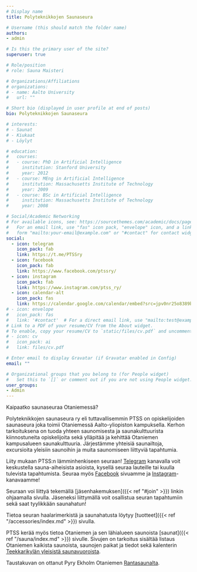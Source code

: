 ```yaml
---
# Display name
title: Polyteknikkojen Saunaseura

# Username (this should match the folder name)
authors:
- admin

# Is this the primary user of the site?
superuser: true

# Role/position
# role: Sauna Maisteri

# Organizations/Affiliations
# organizations:
# - name: Aalto University
#   url: ""

# Short bio (displayed in user profile at end of posts)
bio: Polyteknikkojen Saunaseura

# interests:
# - Saunat
# - Kiukaat
# - Löylyt

# education:
#   courses:
#   - course: PhD in Artificial Intelligence
#     institution: Stanford University
#     year: 2012
#   - course: MEng in Artificial Intelligence
#     institution: Massachusetts Institute of Technology
#     year: 2009
#   - course: BSc in Artificial Intelligence
#     institution: Massachusetts Institute of Technology
#     year: 2008

# Social/Academic Networking
# For available icons, see: https://sourcethemes.com/academic/docs/page-builder/#icons
#   For an email link, use "fas" icon pack, "envelope" icon, and a link in the
#   form "mailto:your-email@example.com" or "#contact" for contact widget.
social:
  - icon: telegram
    icon_pack: fab
    link: https://t.me/PTSSry
  - icon: facebook
    icon_pack: fab
    link: https://www.facebook.com/ptssry/
  - icon: instagram
    icon_pack: fab
    link: https://www.instagram.com/ptss_ry/
  - icon: calendar-alt
    icon_pack: fas
    link: https://calendar.google.com/calendar/embed?src=jpv0nr25o8389bl3mao4q3hb9s%40group.calendar.google.com
# - icon: envelope
#   icon_pack: fas
#   link: '#contact'  # For a direct email link, use "mailto:test@example.org".
# Link to a PDF of your resume/CV from the About widget.
# To enable, copy your resume/CV to `static/files/cv.pdf` and uncomment the lines below.
# - icon: cv
#   icon_pack: ai
#   link: files/cv.pdf

# Enter email to display Gravatar (if Gravatar enabled in Config)
email: ""

# Organizational groups that you belong to (for People widget)
#   Set this to `[]` or comment out if you are not using People widget.
user_groups:
- Admin
---
```


Kaipaatko saunaseuraa Otaniemessä?

Polyteknikkojen saunaseura ry eli tuttavallisemmin PTSS on opiskelijoiden saunaseura joka toimii Otaniemessä Aalto-yliopiston kampuksella. Kerhon tarkoituksena on tuoda yhteen saunomisesta ja saunakulttuurista kiinnostuneita opiskelijoita sekä ylläpitää ja kehittää Otaniemen kampusalueen saunakulttuuria. Järjestämme yhteisiä saunailtoja, excursioita yleisiin saunoihin ja muita saunomiseen liittyviä tapahtumia.

Liity mukaan PTSS:n lämminhenkiseen seuraan! [Telegram](https://t.me/PTSSry) kanavalla voit keskustella sauna-aiheisista asioista, kysellä seuraa lauteille tai kuulla tulevista tapahtumista. Seuraa myös [Facebook](https://www.facebook.com/ptssry/) sivuamme ja [Instagram](https://www.instagram.com/ptss_ry/)-kanavaamme!

Seuraan voi liittyä tekemällä [jäsenhakemuksen]({{< ref "#join" >}}) linkin ohjaamalla sivulla. Jäseneksi liittymällä voit osallistua seuran tapahtumiin sekä saat tyylikkään saunahatun!

Tietoa seuran haalarimerkistä ja saunahatusta löytyy [tuotteet]({{< ref "/accessories/index.md" >}}) sivulla.

PTSS kerää myös tietoa Otaniemen ja sen lähialueen saunoista [saunat]({{< ref "/sauna/index.md" >}}) sivulle. Sivujen on tarkoitus sisältää listaus Otaniemen kaikista saunoista, saunojen paikat ja tiedot sekä kalenterin [Teekkarikylän yleisistä saunavuoroista](https://calendar.google.com/calendar/embed?src=jpv0nr25o8389bl3mao4q3hb9s%40group.calendar.google.com).

Taustakuvan on ottanut Pyry Ekholm Otaniemen [Rantasaunalta](https://www.ayy.fi/fi/rantasauna).
